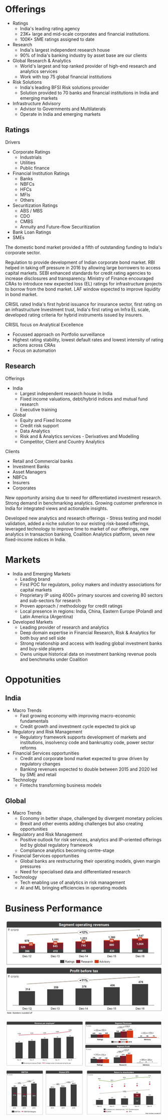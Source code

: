 
# Offerings
- Ratings
	- India's leading rating agency
	- 23K+ large and mid-scale corporates and financial institutions.
	- 100K+ SME ratings assigned to date
- Research
	- India's largest independent research house
	- 90% of India's banking industry by asset base are our clients
- Global Research & Analytics
	- World's largest and top ranked provider of high-end research and analytics services
	- Work with top 75 global financial institutions
- Risk Solutions
	- India's leading BFSI Risk solutions provider
	- Solution provided to 70 banks and financial institutions in India and emerging markets
- Infrastructure Advisory
	- Advisor to Governments and Multilaterals
	- Operate in India and emerging markets

## Ratings
Drivers 
- Corporate Ratings
	- Industrials
	-  Utilities
	- Public finance
- Financial Institution Ratings
	- Banks
	- NBFCs
	- HFCs
	- MFIs
	- Others
- Securitization Ratings
	- ABS / MBS
	- CDO
	- CMBS
	- Annuity and Future-flow Securitization
- Bank Loan Ratings
- SMEs

The domestic bond market provided a fifth of outstanding funding to India's corporate sector.


Regulation to provide development of Indian corporate bond market. RBI helped in taking off pressure in 2016 by allowing large borrowers to access capital markets. SEBI enhanced standards for credit rating agencies to increase disclosures and transparency. Ministry of Finance encouraged CRAs to introduce new expected loss (EL) ratings for infrastructure projects to borrow from the bond market. LAF window expected to improve liquidity in bond market.

CRISIL rated India's first hybrid issuance for insurance sector, first rating on an infrastructure Investment trust, India's first rating on Infra EL scale, developed rating criteria for hybrid instruments issued by insurers.

CRISIL focus on Analytical Excellence
- Focussed approach on Portfolio surveillance
- Highest rating stability, lowest default rates and lowest intensity of rating actions across CRAs
- Focus on automation 

## Research
Offerings
- India
	- Largest independent research house in India
	- Fixed income valuations, debt/hybrid indices and mutual fund research
	- Executive training
- Global
	- Equity and Fixed Income 
	- Credit risk support
	- Data Analytics
	- Risk and & Analytics services - Derivatives and Modelling
	- Competitor, Client and Country Analytics

Clients
- Retail and Commercial banks
- Investment Banks
- Asset Managers
- NBFCs
- Insurers
- Corporates

New opportunity arising due to need for differentiated investment research. Strong demand in benchmarking analytics. Growing customer preference in India for integrated views and actionable insights.

Developed new analytics and research offerings - Stress testing and model validation, added a niche solution to our existing risk-based offerings, leveraged technology to improve time to market of our offerings, new analytics in transaction banking, Coalition Analytics platform, seven new fixed-income indices in India.



# Markets
- India and Emerging Markets
	- Leading brand
	- First POC for regulators, policy makers and industry associations for capital markets
	- Proprietary IP using 4000+ primary sources and covering 80 sectors and sub-sectors for research
	- Proven approach / methodology for credit ratings
	- Local presence in regions: India, China, Eastern Europe (Poland) and Latin America (Argentina)
- Developed Markets
	- Leading provider of research and analytics
	- Deep domain expertise in Financial Research, Risk & Analytics for both buy and sell side
	- Strong relationship and access with leading global investment banks and buy-side players
	- Owns unique historical data on investment banking revenue pools and benchmarks under Coalition

# Oppotunities
## India
- Macro Trends
	- Fast growing economy with improving macro-economic fundamentals
	- Credit growth and investment cycle expected to pick up
- Regulatory and Risk Management
	- Regulatory framework supports development of markets and institutions, insolvency code and bankruptcy code, power sector reforms
- Financial Services opportunities
	- Credit and corporate bond market expected to grow driven by regulatory changes
	- Banking revenues expected to double between 2015 and 2020 led by SME and retail
- Technology
	- Fintechs transforming business models

## Global
- Macro Trends
	- Economy in better shape, challenged by divergent monetary policies
	- Brexit and other events adding challenges but also creating opportunities
- Regulatory and Risk Management
	- Positive outlook for risk services, analytics and IP-oriented offerings led by global regulatory framework
	- Compliance analytics becoming centre-stage
- Financial Services opportunities
	- Global banks are restructuring their operating models, given margin pressures
	- Need for specialised data and differentiated research 
- Technology
	- Tech enabling use of analytics in risk management
	- AI and ML bringing efficiencies in operating models

# Business Performance
![201702_CRISIL_Revenue.JPG](https://github.com/hashxim/hconMD/blob/master/work_md/Obsidian/Resources/201702_CRISIL_Revenue.JPG?raw=true)

![201702_CRISIL_Business_Performance.jpg](https://github.com/hashxim/hconMD/blob/master/work_md/Obsidian/Resources/201702_CRISIL_Business_Performance.jpg?raw=true)

#
<!--stackedit_data:
eyJoaXN0b3J5IjpbMzM0OTMyOTQ2LDE3NTIwNDYxNTIsMTcxMD
Q1MjYzMSwtMjQ5NTMxNjY3LC0xMzM5NzU4NDA3XX0=
-->